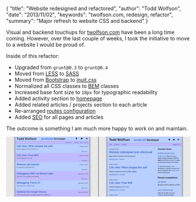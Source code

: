 {
  "title": "Website redesigned and refactored",
  "author": "Todd Wolfson",
  "date": "2013/11/02",
  "keywords": "twolfson.com, redesign, refactor",
  "summary": "Major refresh to website CSS and backend"
}

Visual and backend touchups for [twolfson.com][] have been a long time coming. However, over the last couple of weeks, I took the initiative to move to a website I would be proud of.

[twolfson.com]: /

Inside of this refactor:

- Upgraded from `grunt@0.3` to `grunt@0.4`
- Moved from [LESS][] to [SASS][]
- Moved from [Bootstrap][] to [inuit.css][]
- Normalized all CSS classes to [BEM][] classes
- Increased base font size to `18px` for typographic readability
- Added activity section to [homepage][]
- Added related articles / projects section to each article
- Re-arranged [routes configuration][]
- Added [SEO][] for all pages and articles

[LESS]: http://lesscss.org
[SASS]: http://sass-lang.com/
[Bootstrap]: http://getbootstrap.com/2.3.2/
[inuit.css]: https://github.com/csswizardry/inuit.css
[BEM]: http://bem.info/
[homepage]: /
[routes configuration]: https://github.com/twolfson/twolfson.com/tree/5738a2943023daa371800b15227ad38c55fa43d6/lib
[SEO]: http://en.wikipedia.org/wiki/Search_engine_optimization

The outcome is something I am much more happy to work on and maintain.

[![Before and after screenshot][before_after_thumb]][before_after_scaled]

[before_after_thumb]: /public/images/articles/website-redesign/before_after_thumb.png
[before_after_scaled]: /public/images/articles/website-redesign/before_after_scaled.png
